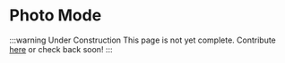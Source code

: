 # Photo Mode

:::warning Under Construction
This page is not yet complete. Contribute [here](https://github.com/ac-arc-project/assetto-corsa-arc) or check back soon!
:::